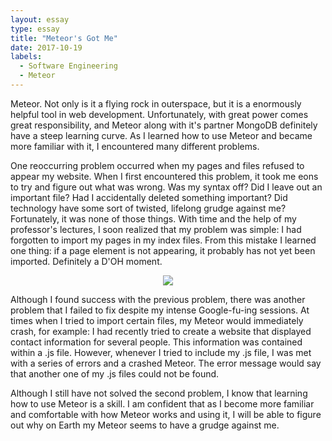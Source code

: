 ```yaml
---
layout: essay
type: essay
title: "Meteor's Got Me"
date: 2017-10-19
labels:
  - Software Engineering
  - Meteor
---
```


Meteor. Not only is it a flying rock in outerspace, but it is a enormously helpful tool in web development. Unfortunately, with great power comes great responsibility, and Meteor along with it's partner MongoDB definitely have a steep learning curve. As I learned how to use Meteor and became more familiar with it, I encountered many different problems. 

One reoccurring problem occurred when my pages and files refused to appear my website. When I first encountered this problem, it took me eons to try and figure out what was wrong. Was my syntax off? Did I leave out an important file? Had I accidentally deleted something important? Did technology have some sort of twisted, lifelong  grudge against me? Fortunately, it was none of those things. With time and the help of my professor's lectures, I soon realized that my problem was simple: I had forgotten to import my pages in my index files. From this mistake I learned one thing: if a page element is not appearing, it probably has not yet been imported. Definitely a D'OH moment. 

<b><center><img src="http://scienceblogs.com/insolence/files/2016/12/homer-computer-doh-590x374.jpg"></center></b>  

Although I found success with the previous problem, there was another problem that I failed to fix despite my intense Google-fu-ing sessions. At times when I tried to import certain files, my Meteor would immediately crash, for example: I had recently tried to create a website that displayed contact information for several people. This information was contained within a .js file. However, whenever I tried to include my .js file, I was met with a series of errors and a crashed Meteor. The error message would say that another one of my .js files could not be found. 

Although I still have not solved the second problem, I know that learning how to use Meteor is a skill. I am confident that as I become more familiar and comfortable with how Meteor works and using it, I will be able to figure out why on Earth my Meteor seems to have a grudge against me. 